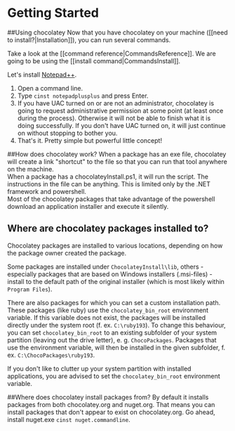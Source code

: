 # Getting Started
##Using chocolatey
Now that you have chocolatey on your machine ([[need to install?|Installation]]), you can run several commands.

Take a look at the [[command reference|CommandsReference]]. We are going to be using the [[install command|CommandsInstall]].  

Let's install [Notepad++](http://notepad-plus-plus.org/).

1. Open a command line.
1. Type `cinst notepadplusplus` and press Enter.
1. If you have UAC turned on or are not an administrator, chocolatey is going to request administrative permission at some point (at least once during the process). Otherwise it will not be able to finish what it is doing successfully. If you don't have UAC turned on, it will just continue on without stopping to bother you. 
1. That's it. Pretty simple but powerful little concept!

##How does chocolatey work?
When a package has an exe file, chocolatey will create a link "shortcut" to the file so that you can run that tool anywhere on the machine.  
When a package has a chocolateyInstall.ps1, it will run the script. The instructions in the file can be anything. This is limited only by the .NET framework and powershell.  
Most of the chocolatey packages that take advantage of the powershell download an application installer and execute it silently.  


## Where are chocolatey packages installed to?

Chocolatey packages are installed to various locations, depending on how the package owner created the package. 

Some packages are installed under `ChocolateyInstall\lib`, others - especially packages that are based on Windows installers (.msi-files) - install to the default path of the original installer (which is most likely within `Program Files`).

There are also packages for which you can set a custom installation path. These packages (like ruby) use the `chocolatey_bin_root` environment variable. If this variable does not exist, the packages will be installed directly under the system root (f. ex. `C:\ruby193`). To change this behaviour, you can set `chocolatey_bin_root` to an existing subfolder of your system partition (leaving out the drive letter), e. g. `ChocoPackages`. Packages that use the environment variable, will then be installed in the given subfolder, f. ex. `C:\ChocoPackages\ruby193`.

If you don't like to clutter up your system partition with installed applications, you are advised to set the `chocolatey_bin_root` environment variable. 

##Where does chocolatey install packages from?
By default it installs packages from both chocolatey.org and nuget.org. That means you can install packages that don't appear to exist on chocolatey.org. Go ahead, install nuget.exe `cinst nuget.commandline`.